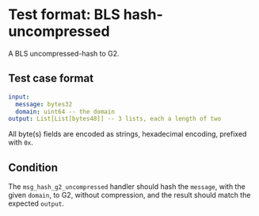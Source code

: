 # Test format: BLS hash-uncompressed

A BLS uncompressed-hash to G2.

## Test case format

```yaml
input:
  message: bytes32
  domain: uint64 -- the domain
output: List[List[bytes48]] -- 3 lists, each a length of two
```

All byte(s) fields are encoded as strings, hexadecimal encoding, prefixed with `0x`.


## Condition

The `msg_hash_g2_uncompressed` handler should hash the `message`, with the given `domain`, to G2, without compression, and the result should match the expected `output`.
